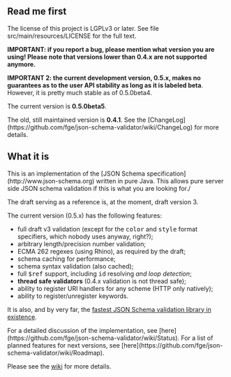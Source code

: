 <h2>Read me first</h2>

<p>The license of this project is LGPLv3 or later. See file
src/main/resources/LICENSE for the full text.</p>

<p><b>IMPORTANT: if you report a bug, please mention what version you are
using! Please note that versions lower than 0.4.x are not supported
anymore.</b></p>

<p><b>IMPORTANT 2: the current development version, 0.5.x, makes no guarantees
as to the user API stability as long as it is labeled beta</b>. However, it is
pretty much stable as of 0.5.0beta4.</p>

<p>The current version is <b>0.5.0beta5</b>.</p>

<p>The old, still maintained version is <b>0.4.1</b>. See the
[ChangeLog](https://github.com/fge/json-schema-validator/wiki/ChangeLog) for
more details.</p>

<h2>What it is</h2>

<p>This is an implementation of the
[JSON Schema specification](http://www.json-schema.org) written in pure Java.
This allows pure server side JSON schema validation if this is what you are
looking for./<p>

<p>The draft serving as a reference is, at the moment, draft version 3.</p>

<p>The current version (0.5.x) has the following features:</p>

* full draft v3 validation (except for the <tt>color</tt> and <tt>style</tt>
  format specifiers, which nobody uses anyway, right?);
* arbitrary length/precision number validation;
* ECMA 262 regexes (using Rhino), as required by the draft;
* schema caching for performance;
* schema syntax validation (also cached);
* full <tt>$ref</tt> support, including <tt>id</tt> resolving <i>and loop
  detection</i>;
* <b>thread safe validators</b> (0.4.x validation is not thread safe);
* ability to register URI handlers for any scheme (HTTP only natively);
* ability to register/unregister keywords.

It is also, and by very far, the [fastest JSON Schema validation library in
existence](https://github.com/fge/json-schema-validator/wiki/Performance).

<p>For a detailed discussion of the implementation, see
[here](https://github.com/fge/json-schema-validator/wiki/Status). For a list of
planned features for next versions, see
[here](https://github.com/fge/json-schema-validator/wiki/Roadmap).

Please see the [wiki](https://github.com/fge/json-schema-validator/wiki/) for
more details.

